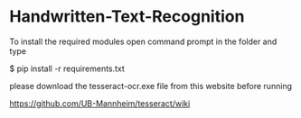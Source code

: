 # Handwritten-Text-Recognition

To install the required modules open command prompt in the folder and type

$ pip install -r requirements.txt

please download the tesseract-ocr.exe file from this website before running

https://github.com/UB-Mannheim/tesseract/wiki
